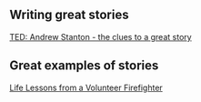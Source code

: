 ## Writing great stories
[TED: Andrew Stanton - the clues to a great story](https://www.ted.com/talks/andrew_stanton_the_clues_to_a_great_story)


## Great examples of stories

[Life Lessons from a Volunteer Firefighter](https://www.ted.com/talks/mark_bezos_a_life_lesson_from_a_volunteer_firefighter)
